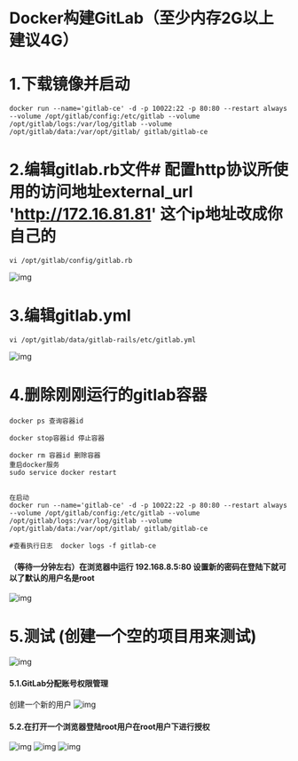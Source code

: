 #
# Docker构建GitLab（至少内存2G以上建议4G）
# 1.下载镜像并启动
```
docker run --name='gitlab-ce' -d -p 10022:22 -p 80:80 --restart always --volume /opt/gitlab/config:/etc/gitlab --volume /opt/gitlab/logs:/var/log/gitlab --volume /opt/gitlab/data:/var/opt/gitlab/ gitlab/gitlab-ce
```
# 2.编辑gitlab.rb文件# 配置http协议所使用的访问地址external_url 'http://172.16.81.81' 这个ip地址改成你自己的

```
vi /opt/gitlab/config/gitlab.rb
```

  ![img](/assets/输入图片说明)

# 3.编辑gitlab.yml
```
vi /opt/gitlab/data/gitlab-rails/etc/gitlab.yml
```

  ![img](/assets/输入图片说明)

# 4.删除刚刚运行的gitlab容器
```
docker ps 查询容器id 

docker stop容器id 停止容器

docker rm 容器id 删除容器
重启docker服务  
sudo service docker restart


在启动
docker run --name='gitlab-ce' -d -p 10022:22 -p 80:80 --restart always --volume /opt/gitlab/config:/etc/gitlab --volume /opt/gitlab/logs:/var/log/gitlab --volume /opt/gitlab/data:/var/opt/gitlab/ gitlab/gitlab-ce

#查看执行日志  docker logs -f gitlab-ce
```

#### （等待一分钟左右）在浏览器中运行    192.168.8.5:80  设置新的密码在登陆下就可以了默认的用户名是root

  ![img](/assets/输入图片说明)

# 5.测试 (创建一个空的项目用来测试)
  ![img](/assets/输入图片说明)

#### 5.1.GitLab分配账号权限管理 
创建一个新的用户
  ![img](/assets/输入图片说明)
#### 5.2.在打开一个浏览器登陆root用户在root用户下进行授权
  ![img](/assets/输入图片说明)
  ![img](/assets/输入图片说明)
  ![img](/assets/输入图片说明)